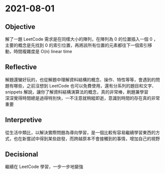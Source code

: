 # 2021-08-01

## Objective

解了一題 LeetCode 需求是在同樣大小的陣列，在陣列為 0 的位置插入一個 0 ，主要的概念是先找到 0 的索引位置，再將該所有位置的元素都往下一個索引移動，時間複雜度是 O(n) linear time

## Reflective

解題還蠻好玩的，也從解題中理解資料結構的概念、操作、特性等等，會遇到的問題有哪些，之前沒想到 LeetCode 也可以免費使用，還有分系列的題目和文字、snippets 解說，讓你了解資料結構演算法的概念，真的非常棒，刷題兼學習  
深深覺得時間總是過得特別快，一不注意就稍縱即逝，意識到時間的存在真的非常重要

## Interpretive

從生活中類比，以解決實際問題為導向學習，是一個比較有容易繼續學習東西的方式，也在新嘗試中得到某些啟發，而跨越原本不會接觸到的事情，增加自己的視野

## Decisional

繼續在 LeetCode 學習，一步一步地變強
